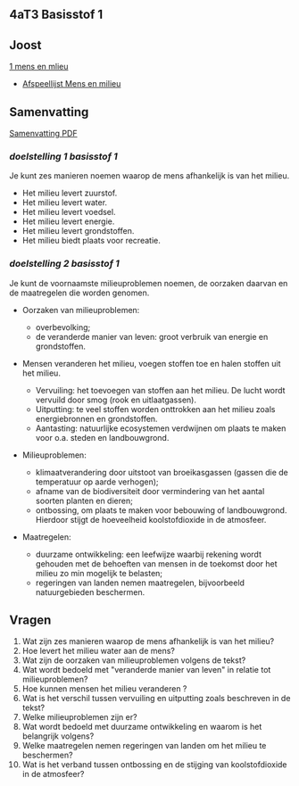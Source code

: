 ## 4aT3 Basisstof 1

## Joost

[1 mens en mlieu](joost)

- [Afspeellijst Mens en milieu](https://www.youtube.com/watch?v=_um07B8zs7I&list=PLr1tx9agautFWIvgfVWZ_ctnioQeIzW3G)

## Samenvatting

[Samenvatting PDF]()
### *doelstelling 1 basisstof 1*

Je kunt zes manieren noemen waarop de mens afhankelijk is van het milieu.

- Het milieu levert zuurstof.
- Het milieu levert water.
- Het milieu levert voedsel.
- Het milieu levert energie.
- Het milieu levert grondstoffen.
- Het milieu biedt plaats voor recreatie.

### *doelstelling 2 basisstof 1*

Je kunt de voornaamste milieuproblemen noemen, de oorzaken daarvan en de maatregelen die worden genomen.

- Oorzaken van milieuproblemen:
  - overbevolking;
  - de veranderde manier van leven: groot verbruik van energie en grondstoffen.

- Mensen veranderen het milieu, voegen stoffen toe en halen stoffen uit het milieu.
  - Vervuiling: het toevoegen van stoffen aan het milieu. De lucht wordt vervuild door smog (rook en uitlaatgassen).
  - Uitputting: te veel stoffen worden onttrokken aan het milieu zoals energiebronnen en grondstoffen.
  - Aantasting: natuurlijke ecosystemen verdwijnen om plaats te maken voor o.a. steden en landbouwgrond.

- Milieuproblemen:
  - klimaatverandering door uitstoot van broeikasgassen (gassen die de temperatuur op aarde verhogen);
  - afname van de biodiversiteit door vermindering van het aantal soorten planten en dieren;
  - ontbossing, om plaats te maken voor bebouwing of landbouwgrond. Hierdoor stijgt de hoeveelheid koolstofdioxide in de atmosfeer.

- Maatregelen:
  - duurzame ontwikkeling: een leefwijze waarbij rekening wordt gehouden met de behoeften van mensen in de toekomst door het milieu zo min mogelijk te belasten;
  - regeringen van landen nemen maatregelen, bijvoorbeeld natuurgebieden beschermen.


## Vragen

1. Wat zijn zes manieren waarop de mens afhankelijk is van het milieu?
2. Hoe levert het milieu water aan de mens?
3. Wat zijn de oorzaken van milieuproblemen volgens de tekst?
4. Wat wordt bedoeld met "veranderde manier van leven" in relatie tot milieuproblemen?
5. Hoe kunnen mensen het milieu veranderen ?
6. Wat is het verschil tussen vervuiling en uitputting zoals beschreven in de tekst?
7. Welke milieuproblemen zijn er?
8. Wat wordt bedoeld met duurzame ontwikkeling en waarom is het belangrijk volgens?
9. Welke maatregelen nemen regeringen van landen om het milieu te beschermen?
10. Wat is het verband tussen ontbossing en de stijging van koolstofdioxide in de atmosfeer?

<!--
## Antwoorden

1. De zes manieren waarop de mens afhankelijk is van het milieu zijn: 
   - Zuurstof leveren.
   - Water leveren.
   - Voedsel leveren.
   - Energie leveren.
   - Grondstoffen leveren.
   - Plaats bieden voor recreatie.

2. Het milieu levert water door middel van natuurlijke waterbronnen zoals rivieren, meren, oceanen en regen.

3. De oorzaken van milieuproblemen volgens de tekst zijn overbevolking en de veranderde manier van leven, met een groot verbruik van energie en grondstoffen.

4. Met "veranderde manier van leven" wordt bedoeld dat mensen tegenwoordig meer energie en grondstoffen consumeren dan in het verleden, wat bijdraagt aan milieuproblemen.

5. Mensen veranderen het milieu door stoffen toe te voegen en te onttrekken. Dit omvat vervuiling (toevoegen van stoffen aan het milieu), uitputting (te veel stoffen onttrekken aan het milieu) en aantasting (verdwijnen van natuurlijke ecosystemen).

6. Vervuiling verwijst naar het toevoegen van stoffen aan het milieu, terwijl uitputting betekent dat te veel stoffen uit het milieu worden gehaald.

7. De genoemde milieuproblemen zijn: 
   - Klimaatverandering door uitstoot van broeikasgassen.
   - Afname van de biodiversiteit door vermindering van het aantal soorten planten en dieren.
   - Ontbossing, wat leidt tot een stijging van koolstofdioxide in de atmosfeer.

8. Duurzame ontwikkeling verwijst naar een leefwijze waarbij rekening wordt gehouden met de behoeften van toekomstige generaties door het milieu zo min mogelijk te belasten. Het is belangrijk omdat het helpt om de aarde leefbaar te houden voor de komende generaties.

9. Regeringen van landen nemen maatregelen zoals het beschermen van natuurgebieden om het milieu te beschermen.

10. Ontbossing draagt bij aan een stijging van koolstofdioxide in de atmosfeer doordat bomen koolstofdioxide opnemen en vasthouden. Wanneer bomen worden gekapt, komt deze koolstofdioxide vrij in de atmosfeer.
-->
